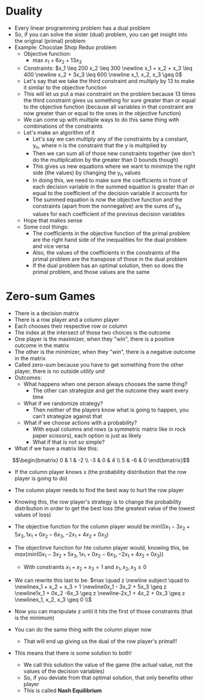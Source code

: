 # Duality

- Every linear programming problem has a dual problem
- So, if you can solve the sister (dual) problem, you can get insight into the original (primal) problem
- Example: Chocolae Shop Redux problem
    - Objective function:
        - max $`x_1 + 6x_2 + 13x_3`$
    - Constraints: $`x_1 \leq 200  x_2 \leq 300 \newline x_1 + x_2 + x_3 \leq 400 \newline x_2 + 3x_3 \leq 600 \newline x_1, x_2, x_3 \geq 0`$
    - Let's say that we take the third constraint and multiply by 13 to make it similar to the objective function
    - This will let us put a max constraint on the problem  because 13 times the third constraint gives us something for sure greater than or equal to the objective function (because all variables in that constraint are now greater than or equal to the ones in the objective function)
    - We can come up with multiple ways to do this same thing with combinations of the constraints
    - Let's make an algorithm of it
        - Let's say we can multiply any of the constraints by a constant, y<sub>n</sub>, where n is the constraint that the y is multiplied by
        - Then we can sum all of those new constraints together (we don't do the multiplication by the greater than 0 bounds though)
        - This gives us new equations where we want to minimize the right side (the values) by changing the y<sub>n</sub> values
        - In doing this, we need to make sure the coefficients in front of each decision variable in the summed equation is greater than or equal to the coefficient of the decision variable it accounts for
        - The summed equation is now the objective function and the constraints (apart from the nonnegative) are the sums of y<sub>n</sub> values for each coefficient of the previous decision variables
    - Hope that makes sense
    - Some cool things:
        - The coefficients in the objective function of the primal problem are the right hand side of the inequalities for the dual problem and vice versa
        - Also, the values of the coefficients in the constraints of the primal problem are the transpose of those in the dual problem
        - If the dual problem has an optimal solution, then so does the primal problem, and those values are the same


# Zero-sum Games

- There is a decision matrix
- There is a row player and a column player
- Each chooses their respective row or column
- The index at the intersect of those two choices is the outcome
- One player is the maximizer, when they "win", there is a positive outcome in the matrix
- The other is the minimizer, when they "win", there is a negative outcome in the matrix
- Called zero-sum because you have to get something from the other player, there is no outside <i>utility unit</i>
- Outcomes:
    - What happens when one person always chooses the same thing?
        - The other can strategize and get the outcome they want every time
    - What if we randomize strategy?
        - Then neither of the players know what is going to happen, you can't strategize against that
    - What if we choose actions with a probability?
        - With equal columns and rows (a symmetric matrix like in rock paper scissors), each option is just as likely
        - What if that is not so simple?
- What if we have a matrix like this:
```math
\begin{bmatrix} 0 & 1 & -2 \\
-3 & 0 & 4 \\
5 & -6 & 0
\end{bmatrix}
```
- If the column player knows x (the probability distribution that the row player is going to do)
- The column player needs to find the best way to hurt the row player
- Knowing this, the row player's strategy is to change the probability distribution in order to get the best loss (the greatest value of the lowest values of loss)
- The objective function for the column player would be $`min(0x_1 - 3x_2 + 5x_3, 1x_1 + 0x_2 - 6x_3, -2x_1 + 4x_2 + 0x_3)`$
- The objectinve function for hte column player would, knowing this, be $`max(min(0x_1 - 3x_2 + 5x_3, 1x_1 + 0x_2 - 6x_3, -2x_1 + 4x_2 + 0x_3))`$
    - With constraints $`x_1 + x_2 + x_3 = 1`$ and $`x_1, x_2, x_3 \geq 0`$
- We can rewrite this last to be: $`max \quad z \newline subject \quad to \newlinex_1 + x_2 + x_3 = 1 \newline0x_1 - 3x_2 + 5x_3 \geq z \newline1x_1 + 0x_2 -6x_3 \geq z \newline-2x_1 + 4x_2 + 0x_3 \geq z \newlinex_1, x_2, x_3 \geq 0 \\`$

- Now you can manipulate z until it hits the first of those constraints (that is the minimum)
- You can do the same thing with the column player now
    - That will end up giving us the dual of the row player's primal!!
- This means that there is some solution to both!
    - We call this solution the value of the game (the actual value, not the values of the decision variables)
    - So, if you deviate from that optimal solution, that only benefits other player
    - This is called <b>Nash Equilibrium</b>
